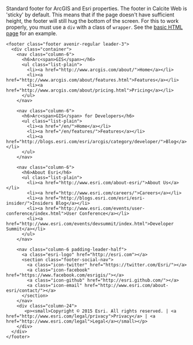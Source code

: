Standard footer for ArcGIS and Esri properties. The footer in Calcite Web is 'sticky' by default. This means that if the page doesn't have sufficient height, the footer will still hug the bottom of the screen. For this to work properly, you must use a `div` with a class of `wrapper`. See the [basic HTML page](#basic-html-page) for an example.

```
<footer class="footer avenir-regular leader-3">
  <div class="container">
    <nav class="column-6">
      <h6>Arc<span>GIS</span></h6>
      <ul class="list-plain">
        <li><a href="http://www.arcgis.com/about/">Home</a></li>
        <li><a href="http://www.arcgis.com/about/features.html">Features</a></li>
        <li><a href="http://www.arcgis.com/about/pricing.html">Pricing</a></li>
      </ul>
    </nav>

    <nav class="column-6">
      <h6>Arc<span>GIS</span> for Developers</h6>
      <ul class="list-plain">
        <li><a href="/en/">Home</a></li>
        <li><a href="/en/features/">Features</a></li>
        <li><a href="http://blogs.esri.com/esri/arcgis/category/developer/">Blog</a></li>
      </ul>
    </nav>

    <nav class="column-6">
      <h6>About Esri</h6>
      <ul class="list-plain">
        <li><a href="http://www.esri.com/about-esri/">About Us</a></li>
        <li><a href="http://www.esri.com/careers/">Careers</a></li>
        <li><a href="http://blogs.esri.com/esri/esri-insider/">Insiders Blog</a></li>
        <li><a href="http://www.esri.com/events/user-conference/index.html">User Conference</a></li>
        <li><a href="http://www.esri.com/events/devsummit/index.html">Developer Summit</a></li>
      </ul>
    </nav>

    <nav class="column-6 padding-leader-half">
      <a class="esri-logo" href="http://esri.com"></a>
      <section class="footer-social-nav">
        <a class="icon-twitter" href="https://twitter.com/Esri/"></a>
        <a class="icon-facebook" href="https://www.facebook.com/esrigis/"></a>
        <a class="icon-github" href="http://esri.github.com/"></a>
        <a class="icon-email" href="http://www.esri.com/about-esri/contact/"></a>
      </section>
    </nav>
    <div class="column-24">
       <p><small>Copyright © 2015 Esri. All rights reserved. | <a href="http://www.esri.com/legal/privacy">Privacy</a> | <a href="http://www.esri.com/legal">Legal</a></small></p>
    </div>
  </div>
</footer>
```
